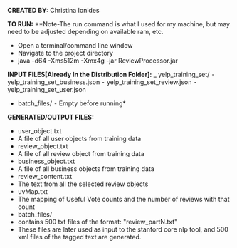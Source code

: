 __CREATED BY:__ Christina Ionides

__TO RUN:__ 
**Note-The run command is what I used for my machine, but may need to be
adjusted depending on available ram, etc.

* Open a terminal/command line window
* Navigate to the project directory
* java -d64 -Xms512m -Xmx4g -jar ReviewProcessor.jar

__INPUT FILES[Already In the Distribution Folder]:__
_ yelp_training_set/
⁃ yelp_training_set_business.json
⁃ yelp_training_set_review.json
⁃ yelp_training_set_user.json
- batch_files/
⁃ Empty before running*

__GENERATED/OUTPUT FILES:__
* user_object.txt
* A file of all user objects from training data
* review_object.txt
* A file of all review object from training data
* business_object.txt
* A file of all business objects from training data
* review_content.txt
* The text from all the selected review objects
* uvMap.txt
* The mapping of Useful Vote counts and the number of reviews with
that count
* batch_files/
* contains 500 txt files of the format: "review_partN.txt"
* These files are later used as input to the stanford core nlp tool, and
500 xml files of the tagged text are generated.
